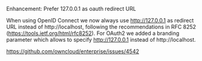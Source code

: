 Enhancement: Prefer 127.0.0.1 as oauth redirect URL

When using OpenID Connect we now always use http://127.0.0.1
as redirect URL instead of http://localhost, following the recommendations in RFC 8252   (https://tools.ietf.org/html/rfc8252).
For OAuth2 we added a branding parameter which allows to specify http://127.0.0.1 instead
of http://localhost.

https://github.com/owncloud/enterprise/issues/4542
